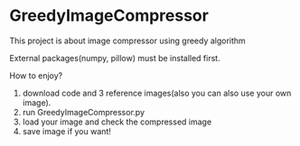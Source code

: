 # GreedyImageCompressor
This project is about image compressor using greedy algorithm

External packages(numpy, pillow) must be installed first.


How to enjoy?
1. download code and 3 reference images(also you can also use your own image).
2. run GreedyImageCompressor.py
3. load your image and check the compressed image
4. save image if you want!
